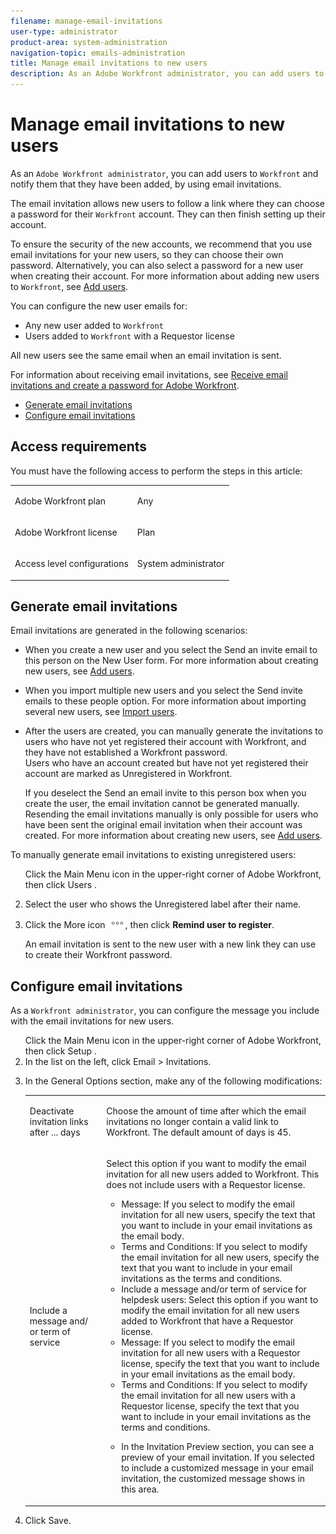 ```yaml
---
filename: manage-email-invitations
user-type: administrator
product-area: system-administration
navigation-topic: emails-administration
title: Manage email invitations to new users
description: As an Adobe Workfront administrator, you can add users to Workfront and notify them that they have been added, by using email invitations.
---
```


# Manage email invitations to new users

As an `Adobe Workfront administrator`, you can add users to `Workfront` and notify them that they have been added, by using email invitations.

The email invitation allows new users to follow a link where they can choose a password for their `Workfront` account. They can then finish setting up their account.

To ensure the security of the new accounts, we recommend that you use email invitations for your new users, so they can choose their own password. Alternatively, you can also select a password for a new user when creating their account. For more information about adding new users to `Workfront`, see [Add users](../../../administration-and-setup/add-users/create-and-manage-users/add-users.md).

You can configure the new user emails for:

* Any new user added to `Workfront`
* Users added to `Workfront` with a Requestor license

All new users see the same email when an email invitation is sent.

For information about receiving email invitations, see [Receive email invitations and create a password for Adobe Workfront](../../../workfront-basics/manage-your-account-and-profile/managing-your-workfront-account/receive-email-invitations.md).

* [Generate email invitations](#generating-email-invitations) 
* [Configure email invitations](#configuring-email-invitations)

## Access requirements

You must have the following access to perform the steps in this article:

<table cellspacing="0"> 
 <col> 
 <col> 
 <tbody> 
  <tr> 
   <td role="rowheader"><span>Adobe Workfront</span> plan</td> 
   <td> <p>Any</p> </td> 
  </tr> 
  <tr> 
   <td role="rowheader"><span>Adobe Workfront</span> license</td> 
   <td> <p>Plan</p> </td> 
  </tr> 
  <tr> 
   <td role="rowheader">Access level configurations</td> 
   <td> <p>System administrator</p> </td> 
  </tr> 
 </tbody> 
</table>

## Generate email invitations

Email invitations are generated in the following scenarios:

<ul> 
 <li> <p> When you create a new user and you select the <span class="bold">Send an invite email to this person</span> on the <span class="bold">New User</span> form. For more information about creating new users, see <a href="../../../administration-and-setup/add-users/create-and-manage-users/add-users.md" class="MCXref xref">Add users</a>.</p> </li> 
 <li> <p>When you import multiple new users and you select the <span class="bold">Send invite emails to these people</span> option. For more information about importing several new users, see <a href="../../../administration-and-setup/add-users/create-and-manage-users/import-users.md" class="MCXref xref">Import users</a>.</p> </li> 
 <li> <p>After the users are created, you can manually generate the invitations to users who have not yet registered their account with <span>Workfront</span>, and they have not established a <span>Workfront</span> password.<br>Users who have an account created but have not yet registered their account are marked as <span class="bold">Unregistered</span> in <span>Workfront</span>.</p> <note type="note">
    If you deselect the 
   <span class="bold">Send an email invite to this person</span>&nbsp;box when you create the user, the email invitation cannot be generated manually. Resending the email invitations manually is only possible for users who have been sent the original email invitation when their account was created. For more information about creating new users, see 
   <a href="../../../administration-and-setup/add-users/create-and-manage-users/add-users.md" class="MCXref xref">Add users</a>.
  </note> </li> 
</ul>

To manually generate email invitations to existing unregistered users:

<ol> Click the Main Menu icon in the upper-right corner of Adobe Workfront, then click Users . 
 <li value="2"> <p>Select the user who shows the <span class="bold">Unregistered</span> label after their name.</p>  </li> 
 <li value="3"> <p>Click the More icon <img src="assets/more-icon.png">, then click <b>Remind user to register</b>.</p> <p>An email invitation is sent to the new user with a new link they can use to create their <span>Workfront</span> password.</p> </li> 
</ol>

## Configure email invitations

As a `Workfront administrator`, you can configure the message you include with the email invitations for new users.

<ol data-mc-continue="false"> Click the Main Menu icon in the upper-right corner of Adobe Workfront, then click Setup . 
 <li value="2">In the list on the left, click <span class="bold">Email</span> > <span class="bold">Invitations</span>.</li> 
 <li value="3"> <p>In the <span class="bold">General Options</span> section, make any of the following modifications:</p> 
  <table cellspacing="0"> 
   <col> 
   <col> 
   <tbody> 
    <tr> 
     <td role="rowheader"><span class="bold">Deactivate invitation links after ... days</span> </td> 
     <td> <p>Choose the amount of time after which the email invitations no longer contain a valid link to <span>Workfront</span>. The default amount of days is 45.</p> </td> 
    </tr> 
    <tr> 
     <td role="rowheader"><span class="bold">Include a message and/ or term of service</span> </td> 
     <td> <p>Select this option if you want to modify the email invitation for all new users added to <span>Workfront</span>. This does not include users with a Requestor license.</p> 
      <ul> 
       <li><span class="bold">Message</span>: If you select to modify the email invitation for all new users, specify&nbsp;the text that you want to include in your email invitations as the email body.</li> 
       <li><span class="bold">Terms and Conditions</span>: If you select to modify the email invitation for all new users, specify the text that you want to include in your email invitations as the terms and conditions.<br></li> 
       <li><span class="bold">Include a message and/or term of service for helpdesk users</span>:&nbsp;Select this option if you want to modify the email invitation for all new users added to <span>Workfront</span>&nbsp;that have a Requestor license.</li> 
       <li><span class="bold">Message</span>: If you select to modify the email invitation for all new users with a Requestor license, specify the text that you want to include in your email invitations as the email body.</li> 
       <li><span class="bold">Terms and Conditions</span>: If you select to modify the email invitation for all new users with a Requestor license, specify&nbsp;the text that you want to include in your email invitations as the terms and conditions.<br></li> 
       <li> <p>In the <span class="bold">Invitation Preview</span> section, you can see a preview of your email invitation. If you selected to include a customized message in your email invitation, the customized message shows in this area.</p>  </li> 
      </ul> </td> 
    </tr> 
   </tbody> 
  </table> </li> 
 <li value="4">Click <span class="bold">Save</span>.</li> 
</ol>

